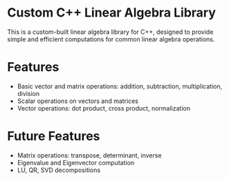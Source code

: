 # Custom C++ Linear Algebra Library
This is a custom-built linear algebra library for C++, designed to provide simple and efficient computations for common linear algebra operations.

# Features
- Basic vector and matrix operations: addition, subtraction, multiplication, division
- Scalar operations on vectors and matrices
- Vector operations: dot product, cross product, normalization
# Future Features
- Matrix operations: transpose, determinant, inverse
- Eigenvalue and Eigenvector computation
- LU, QR, SVD decompositions